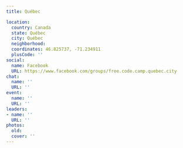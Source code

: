 ```yaml
---
title: Québec

location:
  country: Canada
  state: Québec
  city: Québec
  neighborhood: 
  coordinates: 46.825737, -71.234911
  plusCode: ''
social:
  name: Facebook
  URL: https://www.facebook.com/groups/free.code.camp.quebec.city
chat:
  name: ''
  URL: ''
event:
  name: ''
  URL: ''
leaders:
- name: ''
  URL: ''
photos:
  old: 
  cover: ''
---
```

